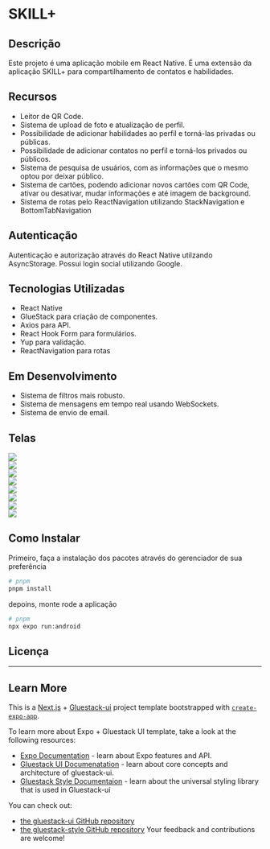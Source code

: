 # SKILL+

## Descrição

Este projeto é uma aplicação mobile em React Native. É uma extensão da aplicação SKILL+ para compartilhamento de contatos e habilidades.

## Recursos

- Leitor de QR Code.
- Sistema de upload de foto e atualização de perfil.
- Possibilidade de adicionar habilidades ao perfil e torná-las privadas ou públicas.
- Possibilidade de adicionar contatos no perfil e torná-los privados ou públicos.
- Sistema de pesquisa de usuários, com as informações que o mesmo optou por deixar público.
- Sistema de cartões, podendo adicionar novos cartões com QR Code, ativar ou desativar, mudar informações e até imagem de background.
- Sistema de rotas pelo ReactNavigation utilizando StackNavigation e BottomTabNavigation

## Autenticação

Autenticação e autorização através do React Native utilzando AsyncStorage. Possui login social utilizando Google.

## Tecnologias Utilizadas

- React Native
- GlueStack para criação de componentes.
- Axios para API.
- React Hook Form para formulários.
- Yup para validação.
- ReactNavigation para rotas

## Em Desenvolvimento

- Sistema de filtros mais robusto.
- Sistema de mensagens em tempo real usando WebSockets.
- Sistema de envio de email.

## Telas

<img src="./public/images/home.png">
<br>
<img src="./public/images/profile.png">
<br>
<img src="./public/images/totp.png">
<br>
<img src="./public/images/search-profiles.png">
<br>
<img src="./public/images/search-skills.png">
<br>
<img src="./public/images/cards.png">
<br>
<img src="./public/images/add-picture.png">
<br>
<img src="./public/images/login.png">
<br>

## Como Instalar

Primeiro, faça a instalação dos pacotes através do gerenciador de sua preferência

```bash
# pnpm
pnpm install
```

depoins, monte rode a aplicação

```bash
# pnpm
npx expo run:android
```

## Licença

-----

## Learn More

This is a [Next.js](https://github.com/expo/expo) + [Gluestack-ui](https://ui.gluestack.io/) project template bootstrapped with [`create-expo-app`](https://docs.expo.dev/get-started/create-a-project/).

To learn more about Expo + Gluestack UI template, take a look at the following resources:

- [Expo Documentation](https://github.com/expo/expo) - learn about Expo features and API.
- [Gluestack UI Documenatation](https://ui.gluestack.io/docs/overview/introduction) - learn about core concepts and architecture of gluestack-ui.
- [Gluestack Style Documentaion](https://style.gluestack.io/docs/overview/introduction) - learn about the universal styling library that is used in Gluestack-ui

You can check out:
- [the gluestack-ui GitHub repository](https://github.com/gluestack/gluestack-ui)
- [the gluestack-style GitHub repository](https://github.com/gluestack/gluestack-style)
Your feedback and contributions are welcome!
